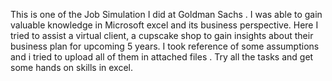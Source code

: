 This is one of the Job Simulation I did at Goldman Sachs .
I was able to gain valuable knowledge in Microsoft excel and its business perspective.
Here I tried to assist a virtual client, a cupscake shop to gain insights about their business plan for upcoming 5 years.
I took reference of some assumptions and i tried to upload all of them in attached files .
Try all the tasks and get some hands on skills in excel.
